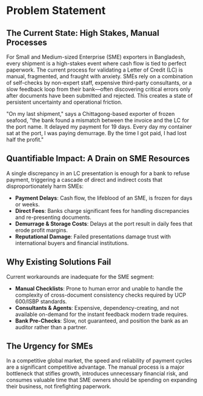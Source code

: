 # Problem Statement

## The Current State: High Stakes, Manual Processes

For Small and Medium-sized Enterprise (SME) exporters in Bangladesh, every shipment is a high-stakes event where cash flow is tied to perfect paperwork. The current process for validating a Letter of Credit (LC) is manual, fragmented, and fraught with anxiety. SMEs rely on a combination of self-checks by non-expert staff, expensive third-party consultants, or a slow feedback loop from their bank—often discovering critical errors only after documents have been submitted and rejected. This creates a state of persistent uncertainty and operational friction.

"On my last shipment," says a Chittagong-based exporter of frozen seafood, "the bank found a mismatch between the invoice and the LC for the port name. It delayed my payment for 19 days. Every day my container sat at the port, I was paying demurrage. By the time I got paid, I had lost half the profit."

## Quantifiable Impact: A Drain on SME Resources

A single discrepancy in an LC presentation is enough for a bank to refuse payment, triggering a cascade of direct and indirect costs that disproportionately harm SMEs:

- **Payment Delays**: Cash flow, the lifeblood of an SME, is frozen for days or weeks.
- **Direct Fees**: Banks charge significant fees for handling discrepancies and re-presenting documents.
- **Demurrage & Storage Costs**: Delays at the port result in daily fees that erode profit margins.
- **Reputational Damage**: Failed presentations damage trust with international buyers and financial institutions.

## Why Existing Solutions Fail

Current workarounds are inadequate for the SME segment:

- **Manual Checklists**: Prone to human error and unable to handle the complexity of cross-document consistency checks required by UCP 600/ISBP standards.
- **Consultants & Agents**: Expensive, dependency-creating, and not available on-demand for the instant feedback modern trade requires.
- **Bank Pre-Checks**: Slow, not guaranteed, and position the bank as an auditor rather than a partner.

## The Urgency for SMEs

In a competitive global market, the speed and reliability of payment cycles are a significant competitive advantage. The manual process is a major bottleneck that stifles growth, introduces unnecessary financial risk, and consumes valuable time that SME owners should be spending on expanding their business, not firefighting paperwork.
